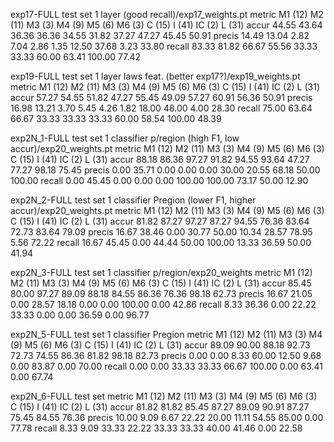 exp17-FULL test set 1 layer (good recall)/exp17_weights.pt
metric  M1 (12) M2 (11) M3 (3)  M4 (9)  M5 (6)  M6 (3)  C (15)  I (41)  IC (2)  L (31)
accur   44.55   43.64   36.36   36.36   34.55   31.82   37.27   47.27   45.45   50.91
precis  14.49   13.04   2.82    7.04    2.86    1.35    12.50   37.68   3.23    33.80
recall  83.33   81.82   66.67   55.56   33.33   33.33   60.00   63.41   100.00  77.42

exp19-FULL test set 1 layer laws feat. (better exp17?)/exp19_weights.pt
metric  M1 (12) M2 (11) M3 (3)  M4 (9)  M5 (6)  M6 (3)  C (15)  I (41)  IC (2)  L (31)
accur   57.27   54.55   51.82   47.27   55.45   49.09   57.27   60.91   56.36   50.91
precis  16.98   13.21   3.70    5.45    4.26    1.82    18.00   48.00   4.00    28.30
recall  75.00   63.64   66.67   33.33   33.33   33.33   60.00   58.54   100.00  48.39

exp2N_1-FULL test set 1 classifier p/region (high F1, low accur)/exp20_weights.pt
metric  M1 (12) M2 (11) M3 (3)  M4 (9)  M5 (6)  M6 (3)  C (15)  I (41)  IC (2)  L (31)
accur   88.18   86.36   97.27   91.82   94.55   93.64   47.27   77.27   98.18   75.45
precis  0.00    35.71   0.00    0.00    0.00    30.00   20.55   68.18   50.00   100.00
recall  0.00    45.45   0.00    0.00    0.00    100.00  100.00  73.17   50.00   12.90

exp2N_2-FULL test set 1 classifier Pregion (lower F1, higher accur)/exp20_weights.pt
metric  M1 (12) M2 (11) M3 (3)  M4 (9)  M5 (6)  M6 (3)  C (15)  I (41)  IC (2)  L (31)
accur   81.82   87.27   97.27   87.27   94.55   76.36   83.64   72.73   83.64   79.09
precis  16.67   38.46   0.00    30.77   50.00   10.34   28.57   78.95   5.56    72.22
recall  16.67   45.45   0.00    44.44   50.00   100.00  13.33   36.59   50.00   41.94

exp2N_3-FULL test set 1 classifier p/region/exp20_weights
metric  M1 (12) M2 (11) M3 (3)  M4 (9)  M5 (6)  M6 (3)  C (15)  I (41)  IC (2)  L (31)
accur   85.45   80.00   97.27   89.09   88.18   84.55   86.36   76.36   98.18   62.73
precis  16.67   21.05   0.00    28.57   18.18   0.00    0.00    100.00  0.00    42.86
recall  8.33    36.36   0.00    22.22   33.33   0.00    0.00    36.59   0.00    96.77

exp2N_5-FULL test set 1 classifier Pregion
metric  M1 (12) M2 (11) M3 (3)  M4 (9)  M5 (6)  M6 (3)  C (15)  I (41)  IC (2)  L (31)
accur   89.09   90.00   88.18   92.73   72.73   74.55   86.36   81.82   98.18   82.73
precis  0.00    0.00    8.33    60.00   12.50   9.68    0.00    83.87   0.00    70.00
recall  0.00    0.00    33.33   33.33   66.67   100.00  0.00    63.41   0.00    67.74

exp2N_6-FULL test set
metric  M1 (12) M2 (11) M3 (3)  M4 (9)  M5 (6)  M6 (3)  C (15)  I (41)  IC (2)  L (31)
accur   81.82   81.82   85.45   87.27   89.09   90.91   87.27   75.45   84.55   76.36
precis  10.00   9.09    6.67    22.22   20.00   11.11   54.55   85.00   0.00    77.78
recall  8.33    9.09    33.33   22.22   33.33   33.33   40.00   41.46   0.00    22.58
